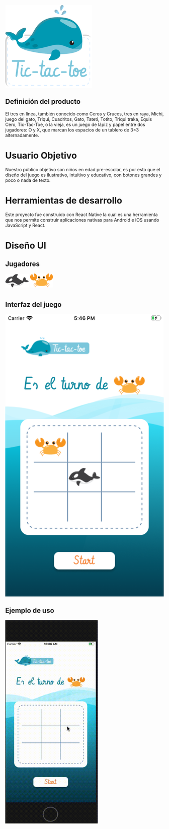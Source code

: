 
![tictactoe](./assets/img1.png)


## Definición del producto 

El tres en línea, también conocido como Ceros y Cruces, tres en raya, Michi, juego del gato, Triqui, Cuadritos, Gato, Tatetí, Totito, Triqui traka, Equis Cero, Tic-Tac-Toe, o la vieja, es un juego de lápiz y papel entre dos jugadores: O y X, que marcan los espacios de un tablero de 3×3 alternadamente.

# Usuario Objetivo

Nuestro público objetivo son niños en edad pre-escolar, es por esto que el diseño del juego es ilustrativo, intuitivo y educativo, con botones grandes y poco o nada de texto.

# Herramientas de desarrollo

Este proyecto fue construido con React Native la cual es una herramienta que nos permite construir aplicaciones nativas para Android e iOS usando JavaScript y React.

# Diseño UI 
## Jugadores  
![](./assets/orca.png) ![](./assets/cangrejo.png) 
#
## Interfaz del juego
![](./assets/iphone8.png) 


## Ejemplo de uso 

![tictactoe](./assets/video.gif)




